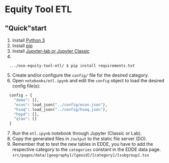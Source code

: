 # Equity Tool ETL

## "Quick"start

1. Install [Python 3](https://www.python.org/)
2. Install [pip](https://pip.pypa.io/en/stable/installation/)
3. Install [Jupyter-lab or Jupyter Classic](https://jupyter.org/install)
4.
```
  .../ose-equity-tool-etl/ $ pip install requirements.txt
```
5. Create and/or configure the `config/` file for the desired category.
6. Open `notebooks/etl.ipynb` and edit the `config` object to load the desired config file(s): 
```py
  config = {
    "demo": [],
    "econ": load_json("../config/econ.json"),
    "hsaq": load_json("../config/hsaq.json"),
    "hopd": [],
    "qlao": []
  }
```
7. Run the `etl.ipynb` notebook through Jupyter (Classic or Lab).
8. Copy the generated files in `/output` to the static file server (DO).
9. Remember that to test the new tables in EDDE, you have to add the respective category to the
`categories` constant in the EDDE data page. `src/pages/data/[geography]/[geoid]/[category]/[subgroup].tsx`